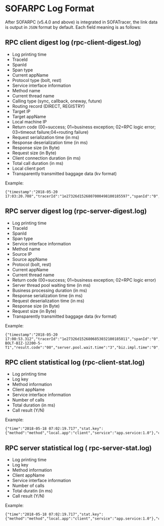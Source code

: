 # SOFARPC Log Format
After SOFARPC (v5.4.0 and above) is integrated in SOFATracer, the link data is output in `JSON` format by default. Each field meaning is as follows:

## RPC client digest log (rpc-client-digest.log)

* Log printing time
* TraceId
* SpanId
* Span type
* Current appName
* Protocol type (bolt, rest)
* Service interface information
* Method name
* Current thread name
* Calling type (sync, callback, oneway, future)
* Routing record (DIRECT, REGISTRY)
* Target IP
* Target appName
* Local machine IP
* Return code (00=success; 01=business exception; 02=RPC logic error; 03=timeout failure;04=routing failure)
* Request serialization time (in ms)
* Response deserialization time (in ms)
* Response size (in Byte)
* Request size (in Byte)
* Client connection duration (in ms)
* Total call duration (in ms)
* Local client port
* Transparently transmitted baggage data (kv format)

Example:

```
{"timestamp":"2018-05-20 17:03:20.708","tracerId":"1e27326d1526807000498100185597","spanId":"0","span.kind":"client","local.app":"SOFATracerRPC","protocol":"bolt","service":"com.alipay.sofa.tracer.examples.sofarpc.direct.DirectService:1.0","method":"sayDirect","current.thread.name":"main","invoke.type":"sync","router.record":"DIRECT","remote.app":"samples","remote.ip":"127.0.0.1:12200","local.client.ip":"127.0.0.1","result.code":"00","req.serialize.time":"33","resp.deserialize.time":"39","resp.size":"170","req.size":"582","client.conn.time":"0","client.elapse.time":"155","local.client.port":"59774","baggage":""}
```


## RPC server digest log (rpc-server-digest.log)

* Log printing time
* TraceId
* SpanId
* Span type
* Service interface information
* Method name
* Source IP
* Source appName
* Protocol (bolt, rest)
* Current appName
* Current thread name
* Return code (00=success; 01=business exception; 02=RPC logic error)
* Server thread pool waiting time (in ms)
* Business processing duration (in ms)
* Response serialization time (in ms)
* Request deserialization time (in ms)
* Response size (in Byte)
* Request size (in Byte)
* Transparently transmitted baggage data (kv format)

Example:

```
{"timestamp":"2018-05-20 17:00:53.312","tracerId":"1e27326d1526806853032100185011","spanId":"0","span.kind":"server","service":"com.alipay.sofa.tracer.examples.sofarpc.direct.DirectService:1.0","method":"sayDirect","remote.ip":"127.0.0.1","remote.app":"SOFATracerRPC","protocol":"bolt","local.app":"SOFATracerRPC","current.thread.name":"SOFA-BOLT-BIZ-12200-5-T1","result.code":"00","server.pool.wait.time":"3","biz.impl.time":"0","resp.serialize.time":"4","req.deserialize.time":"38","resp.size":"170","req.size":"582","baggage":""}
```

## RPC client statistical log (rpc-client-stat.log)

* Log printing time
* Log key
* Method information
* Client appName
* Service interface information
* Number of calls
* Total duration (in ms)
* Call result (Y/N)

Example:

```
{"time":"2018-05-18 07:02:19.717","stat.key":{"method":"method","local.app":"client","service":"app.service:1.0"},"count":10,"total.cost.milliseconds":17,"success":"Y"}
```

## RPC server statistical log ( rpc-server-stat.log)

* Log printing time
* Log key
* Method information
* Client appName
* Service interface information
* Number of calls
* Total duratin (in ms)
* Call result (Y/N)

Example:

```
{"time":"2018-05-18 07:02:19.717","stat.key":{"method":"method","local.app":"client","service":"app.service:1.0"},"count":10,"total.cost.milliseconds":17,"success":"Y"}
```